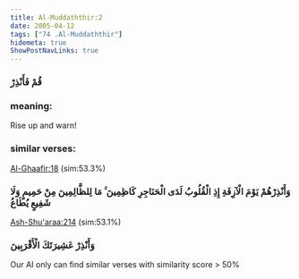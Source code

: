 ```yaml
---
title: Al-Muddaththir:2
date: 2005-04-12
tags: ["74 .Al-Muddaththir"]
hidemeta: true 
ShowPostNavLinks: true 
---
```

### قُمْ فَأَنْذِرْ
### meaning: 
Rise up and warn!
### similar verses: 

[Al-Ghaafir:18](/40/18) (sim:53.3%)

### وَأَنْذِرْهُمْ يَوْمَ الْآزِفَةِ إِذِ الْقُلُوبُ لَدَى الْحَنَاجِرِ كَاظِمِينَ ۚ مَا لِلظَّالِمِينَ مِنْ حَمِيمٍ وَلَا شَفِيعٍ يُطَاعُ

[Ash-Shu'araa:214](/26/214) (sim:53.1%)

### وَأَنْذِرْ عَشِيرَتَكَ الْأَقْرَبِينَ

Our AI only can find similar verses with similarity score > 50% 


